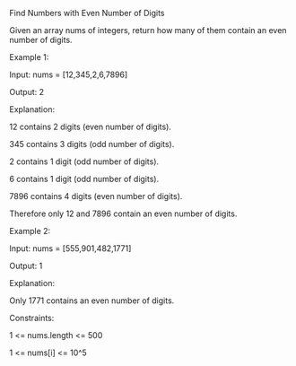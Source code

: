  Find Numbers with Even Number of Digits
 
Given an array nums of integers, return how many of them contain an even number of digits.
 

Example 1:

Input: nums = [12,345,2,6,7896]

Output: 2

Explanation:

12 contains 2 digits (even number of digits). 

345 contains 3 digits (odd number of digits). 

2 contains 1 digit (odd number of digits). 

6 contains 1 digit (odd number of digits). 

7896 contains 4 digits (even number of digits). 

Therefore only 12 and 7896 contain an even number of digits.


Example 2:

Input: nums = [555,901,482,1771]

Output: 1 

Explanation: 

Only 1771 contains an even number of digits.

 

Constraints:

1 <= nums.length <= 500

1 <= nums[i] <= 10^5
